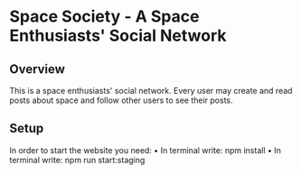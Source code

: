 # Space Society - A Space Enthusiasts' Social Network
## Overview
This is a space enthusiasts' social network. Every user may create and read posts about space and follow other users to see their posts.
## Setup
In order to start the website you need:
  • In terminal write: npm install
  • In terminal write: npm run start:staging
